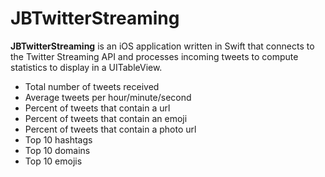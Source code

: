 # JBTwitterStreaming

**JBTwitterStreaming** is an iOS application written in Swift that connects to the Twitter Streaming API and processes incoming tweets to compute statistics to display in a UITableView.

  - Total number of tweets received
  - Average tweets per hour/minute/second
  - Percent of tweets that contain a url
  - Percent of tweets that contain an emoji
  - Percent of tweets that contain a photo url
  - Top 10 hashtags
  - Top 10 domains
  - Top 10 emojis